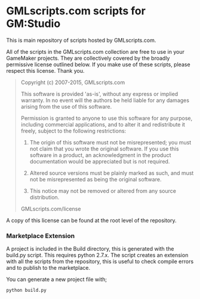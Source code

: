 GMLscripts.com scripts for GM:Studio
====================================

This is main repository of scripts hosted by GMLscripts.com.

All of the scripts in the GMLscripts.com collection are free 
to use in your GameMaker projects. They are collectively covered 
by the broadly permissive license outlined below. If you make use 
of these scripts, please respect this license. Thank you.

> Copyright (c) 2007-2015, GMLscripts.com
> 
> This software is provided 'as-is', without any express or implied 
> warranty. In no event will the authors be held liable for any damages
> arising from the use of this software.
> 
> Permission is granted to anyone to use this software for any purpose, 
> including commercial applications, and to alter it and redistribute it 
> freely, subject to the following restrictions:
> 
>   1. The origin of this software must not be misrepresented; you must not
>      claim that you wrote the original software. If you use this software
>      in a product, an acknowledgment in the product documentation would be
>      appreciated but is not required.
> 
>   2. Altered source versions must be plainly marked as such, and must not be
>      misrepresented as being the original software.
> 
>   3. This notice may not be removed or altered from any source distribution.
>   
> GMLscripts.com/license

A copy of this license can be found at the root level of the repository.

### Marketplace Extension

A project is included in the Build directory, this is generated with the build.py
script. This requires python 2.7.x. The script creates an extension with all
the scripts from the repository, this is useful to check compile errors and
to publish to the marketplace.

You can generate a new project file with;

    python build.py
